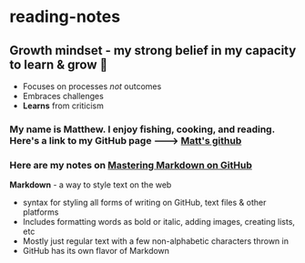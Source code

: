 # reading-notes


## Growth mindset - my strong belief in my capacity to learn & grow :rocket:
- Focuses on processes *not* outcomes
- Embraces challenges
- **Learns** from criticism 

### My name is Matthew. I enjoy fishing, cooking, and reading. Here's a link to my GitHub page ---> [Matt's github](https://github.com/santorsm)

### Here are my notes on [Mastering Markdown on GitHub](https://guides.github.com/features/mastering-markdown/)

__Markdown__ - a way to style text on the web
* syntax for styling all forms of writing on GitHub, text files & other platforms
* Includes formatting words as bold or italic, adding images, creating lists, etc
* Mostly just regular text with a few non-alphabetic characters thrown in
* GitHub has its own flavor of Markdown

